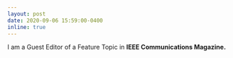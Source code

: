 ```yaml
---
layout: post
date: 2020-09-06 15:59:00-0400
inline: true
---
```


I am a Guest Editor of a Feature Topic in <strong>IEEE Communications Magazine.</strong>
